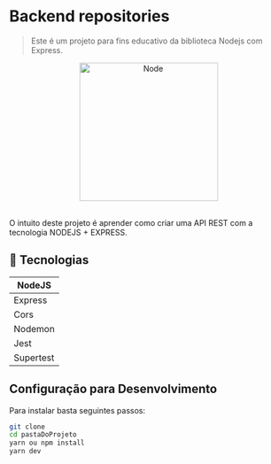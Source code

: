 # Backend repositories

> Este é um projeto para fins educativo da biblioteca Nodejs com Express.

<div align="center">
  <img  width="250" height="250" src="https://miro.medium.com/max/730/1*Jr3NFSKTfQWRUyjblBSKeg.png" alt="Node">
	<br>
	<br>
</div>

O intuito deste projeto é aprender como criar uma API REST com a tecnologia NODEJS + EXPRESS.

## :rocket: Tecnologias

<table>
  <thead>
    <th>NodeJS</th>
  </thead>
  <tbody>
    <tr>
      <td>Express</td>
    </tr>
    <tr>
      <td>Cors</td>
    </tr>
    <tr>
      <td>Nodemon</td>
    </tr>
    <tr>
      <td>Jest</td>
    </tr>
    <tr>
      <td>Supertest</td>
    </tr>
  </tbody>
</table>

## Configuração para Desenvolvimento

Para instalar basta seguintes passos:

```sh
git clone
cd pastaDoProjeto
yarn ou npm install
yarn dev
```